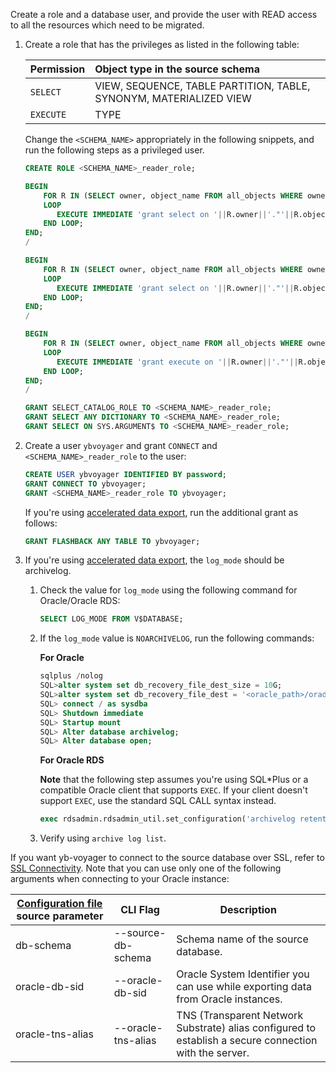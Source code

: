 <!--
+++
private=true
+++
-->

Create a role and a database user, and provide the user with READ access to all the resources which need to be migrated.

1. Create a role that has the privileges as listed in the following table:

   | Permission | Object type in the source schema |
   | :--------- | :---------------------------------- |
   | `SELECT` | VIEW, SEQUENCE, TABLE PARTITION, TABLE, SYNONYM, MATERIALIZED VIEW |
   | `EXECUTE` | TYPE |

   Change the `<SCHEMA_NAME>` appropriately in the following snippets, and run the following steps as a privileged user.

   ```sql
   CREATE ROLE <SCHEMA_NAME>_reader_role;

   BEGIN
       FOR R IN (SELECT owner, object_name FROM all_objects WHERE owner=UPPER('<SCHEMA_NAME>') and object_type in ('VIEW','SEQUENCE','TABLE PARTITION','SYNONYM','MATERIALIZED VIEW'))
       LOOP
          EXECUTE IMMEDIATE 'grant select on '||R.owner||'."'||R.object_name||'" to <SCHEMA_NAME>_reader_role';
       END LOOP;
   END;
   /

   BEGIN
       FOR R IN (SELECT owner, object_name FROM all_objects WHERE owner=UPPER('<SCHEMA_NAME>') and object_type ='TABLE' MINUS SELECT owner, table_name from all_nested_tables where owner = UPPER('<SCHEMA_NAME>'))
       LOOP
          EXECUTE IMMEDIATE 'grant select on '||R.owner||'."'||R.object_name||'" to  <SCHEMA_NAME>_reader_role';
       END LOOP;
   END;
   /

   BEGIN
       FOR R IN (SELECT owner, object_name FROM all_objects WHERE owner=UPPER('<SCHEMA_NAME>') and object_type = 'TYPE')
       LOOP
          EXECUTE IMMEDIATE 'grant execute on '||R.owner||'."'||R.object_name||'" to <SCHEMA_NAME>_reader_role';
       END LOOP;
   END;
   /

   GRANT SELECT_CATALOG_ROLE TO <SCHEMA_NAME>_reader_role;
   GRANT SELECT ANY DICTIONARY TO <SCHEMA_NAME>_reader_role;
   GRANT SELECT ON SYS.ARGUMENT$ TO <SCHEMA_NAME>_reader_role;

   ```

1. Create a user `ybvoyager` and grant `CONNECT` and `<SCHEMA_NAME>_reader_role` to the user:

   ```sql
   CREATE USER ybvoyager IDENTIFIED BY password;
   GRANT CONNECT TO ybvoyager;
   GRANT <SCHEMA_NAME>_reader_role TO ybvoyager;
   ```

   If you're using [accelerated data export](#accelerate-data-export-for-mysql-and-oracle), run the additional grant as follows:

   ```sql
   GRANT FLASHBACK ANY TABLE TO ybvoyager;
   ```

1. If you're using [accelerated data export](#accelerate-data-export-for-mysql-and-oracle), the `log_mode` should be archivelog.

    1. Check the value for `log_mode` using the following command for Oracle/Oracle RDS:

        ```sql
        SELECT LOG_MODE FROM V$DATABASE;
        ```

    1. If the `log_mode` value is `NOARCHIVELOG`, run the following commands:

       **For Oracle**

       ```sql
       sqlplus /nolog
       SQL>alter system set db_recovery_file_dest_size = 10G;
       SQL>alter system set db_recovery_file_dest = '<oracle_path>/oradata/recovery_area' scope=spfile;
       SQL> connect / as sysdba
       SQL> Shutdown immediate
       SQL> Startup mount
       SQL> Alter database archivelog;
       SQL> Alter database open;
       ```

       **For Oracle RDS**

       **Note** that the following step assumes you're using SQL*Plus or a compatible Oracle client that supports `EXEC`. If your client doesn't support `EXEC`, use the standard SQL CALL syntax instead.

       ```sql
       exec rdsadmin.rdsadmin_util.set_configuration('archivelog retention hours',24);
       ```

    1. Verify using `archive log list`.

If you want yb-voyager to connect to the source database over SSL, refer to [SSL Connectivity](../../reference/yb-voyager-cli/#ssl-connectivity). Note that you can use only one of the following arguments when connecting to your Oracle instance:


| [Configuration file](#set-up-a-configuration-file) source parameter | CLI Flag                | Description                                                                 |
|--------------------------------------------------|-------------------------|-----------------------------------------------------------------------------|
| db-schema                                        | --source-db-schema      | Schema name of the source database.                                        |
| oracle-db-sid                                    | --oracle-db-sid         | Oracle System Identifier you can use while exporting data from Oracle instances. |
| oracle-tns-alias                                 | --oracle-tns-alias      | TNS (Transparent Network Substrate) alias configured to establish a secure connection with the server. |


